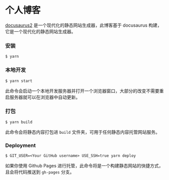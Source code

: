 # 个人博客

[docusaurus2](https://v2.docusaurus.io/) 是一个现代化的静态网站生成器，此博客基于 docusaurus 构建，它是一个现代化的静态网站生成器。

### 安装

```
$ yarn
```

### 本地开发

```
$ yarn start
```

此命令会启动一个本地开发服务器并打开一个浏览器窗口，大部分的改变不需要重启服务器就可以在浏览器中自动更新。

### 打包

```
$ yarn build
```

此命令会将静态内容打包进 `build` 文件夹，可用于任何静态内容托管网站服务。

### Deployment

```
$ GIT_USER=<Your GitHub username> USE_SSH=true yarn deploy
```

如果你使用 Github Pages 进行托管，此命令将是一个构建静态网站的快捷方式，且会将代码推送到 `gh-pages` 分支。
